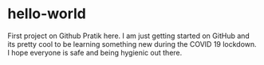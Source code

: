 # hello-world
First project on Github
Pratik here. I am just getting started on GitHub and its pretty cool to be learning something new during the COVID 19 lockdown.
I hope everyone is safe and being hygienic out there. 
